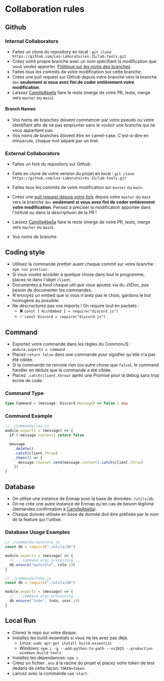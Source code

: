 # Collaboration rules

## Github

### Internal Collaborators

- Faites un clone du repository en local : `git clone https://github.com/Les-Laboratoires-JS/lab-tools.git`
- Créez votre propre branche avec un nom spécifiant la modification que vous voulez apporter. [Politique sur les noms des branches](#branch-names)
- Faites tous les commits de votre modification sur cette branche.
- Créez une pull request sur Github depuis votre branche vers la branche `dev` **seulement si vous avez fini de coder entièrement votre modification**.
- Laissez [CamilleAbella](https://github.com/CamilleAbella) faire le reste (merge de votre PR, tests, merge vers `master` ou `main`).

#### Branch Names

- Vos noms de branches doivent commencer par votre pseudo ou votre identifiant afin de ne pas emprunter sans le vouloir une branche qui ne vous appartient pas.
- Vos noms de branches doivent être en camel-case. C'est-à-dire en minuscule, chaque mot séparé par un tiret.

### External Collaborators

- Faites un fork du repository sur Github.
- Faite en clone de votre version du projet en local : `git clone https://github.com/Les-Laboratoires-JS/lab-tools.git`
- Faites tous les commits de votre modification sur `master` ou `main`.
- Créez une [pull request depuis votre fork](https://docs.github.com/en/github/collaborating-with-issues-and-pull-requests/creating-a-pull-request-from-a-fork) depuis votre `master` ou `main` vers la branche `dev` **seulement si vous avez fini de coder entièrement votre modification**. Pensez à préciser la modification apportée dans l'intitulé ou dans la descriptiuon de la PR !
- Laissez [CamilleAbella](https://github.com/CamilleAbella) faire le reste (merge de votre PR, tests, merge vers `master` ou `main`).

- Vos noms de branche

## Coding style

- Utilisez la commande prettier avant chaque commit sur votre branche : `npm run prettier`.
- Si vous voulez accéder à quelque chose dans tout le programme, placez-le dans l'objet `client`.
- Documentez à fond chaque util que vous ajoutez via du JSDoc, pas besoin de documenter les commandes.
- N'envoyez un embed que si vous n'avez pas le choix, gardons le bot homogène au possible.
- Ne déscructurez pas vos imports ! On require tout en packets :
  - ❌ `const { RichEmbed } = require("discord.js")`
  - ✅ `const Discord = require("discord.js")`

## Command

- Exportez votre commande dans les règles du CommonJS : `module.exports = command`
- Placez `return false` dans une commande pour signifier qu'elle n'a pas été ciblée.
- Si la commande ne renvoie rien (ou autre chose que `false`), le command handler en déduis que la commande a été ciblée.
- Placez `.catch(client.throw)` après une Promise pour la debug sans trop écrire de code.

### Command Type

```ts
type Command = (message: Discord.Message) => false | any
```

### Command Example

```js
// ./commands/say.js
module.exports = (message) => {
  if (!message.content) return false

  message
    .delete()
    .catch(client.throw)
    .then(() => {
      message.channel.send(message.content).catch(client.throw)
    })
}
```

## Database

- On utilise une instance de Enmap pour la base de données: `/utils/db`.
- On ne crée une autre instance de Enmap qu'en cas de besoin légitime (demandez confirmation à [CamilleAbella](https://github.com/CamilleAbella)).
- Chaque donnée utilisée en base de donnée doit être préfixée par le nom de la feature qui l'utilise.

### Database Usage Examples

```js
// ./commands/autorole.js
const db = require("./utils/db")

module.exports = (message) => {
  // ...command args processing...
  db.ensure("autorole", role.id)
}
```

```js
// ./commands/todo.js
const db = require("./utils/db")

module.exports = (message) => {
  // ...command args processing...
  db.ensure("todo", todo, user.id)
}
```

## Local Run

- Clonez le repo sur votre disque.
- Installez les build-essentials si vous ne les avez pas déjà.
  - Linux: `sudo apt-get install build-essential`
  - Windows: `npm i -g --add-python-to-path --vs2015 --production windows-build-tools`
- Installez les dépendances: `npm i`
- Créez un fichier `.env` à la racine du projet et placez votre token de test dedans de cette façon: `TOKEN=token`.
- Lancez avec la commande `npm start`.
